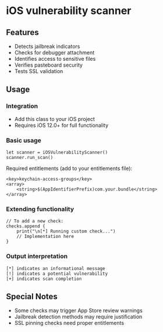 # iOS vulnerability scanner

## Features

* Detects jailbreak indicators
* Checks for debugger attachment
* Identifies access to sensitive files
* Verifies pasteboard security
* Tests SSL validation

## Usage

### Integration

* Add this class to your iOS project
* Requires iOS 12.0+ for full functionality

### Basic usage

```
let scanner = iOSVulnerabilityScanner()
scanner.run_scan()
```

Required entitlements (add to your entitlements file):

```
<key>keychain-access-groups</key>
<array>
    <string>$(AppIdentifierPrefix)com.your.bundle</string>
</array>
```

### Extending functionality

```
// To add a new check:
checks.append {
    print("\n[*] Running custom check...")
    // Implementation here
}
```

### Output interpretation

```
[*] indicates an informational message
[!] indicates a potential vulnerability
[+] indicates scan completion
```

## Special Notes

* Some checks may trigger App Store review warnings
* Jailbreak detection methods may require justification
* SSL pinning checks need proper entitlements